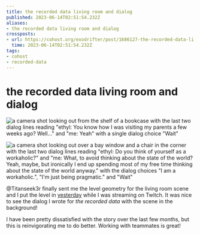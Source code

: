 ```yaml
---
title: the recorded data living room and dialog
published: 2023-06-14T02:51:54.232Z
aliases:
- the recorded data living room and dialog
crossposts:
- url: https://cohost.org/exodrifter/post/1686127-the-recorded-data-li
  time: 2023-06-14T02:51:54.232Z
tags:
- cohost
- recorded-data
---
```


# the recorded data living room and dialog

<div class="image-grid">

![a camera shot looking out from the shelf of a bookcase with the last two dialog lines reading "ethyl: You know how I was visiting my parents a few weeks ago? Well..." and "me: Yeah" with a single dialog choice "Wait"](20230614-1.png)

![a camera shot looking out over a bay window and a chair in the corner with the last two dialog lines reading "ethyl: Do you think of yourself as a workaholic?" and "me: What, to avoid thinking about the state of the world? Yeah, maybe, but ironically I end up spending most of my free time thinking about the state of the world anyway." with the dialog choices "I am a workaholic.", "I'm just being pragmatic." and "Wait"](20230614-2.png)

</div>

@Titanseek3r finally sent me the level geometry for the living room scene and I put the level in [yesterday](https://vods.exodrifter.space/2023/06/14/0127) while I was streaming on Twitch. It was nice to see the dialog I wrote for _the recorded data_ with the scene in the background!

I have been pretty dissatisfied with the story over the last few months, but this is reinvigorating me to do better. Working with teammates is great!
